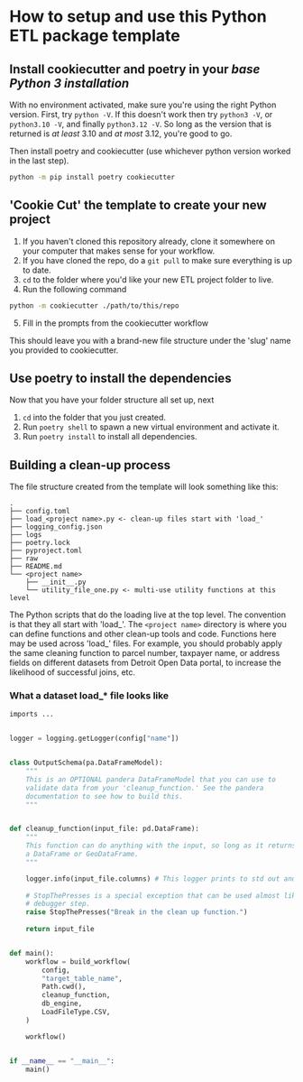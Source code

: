 # How to setup and use this Python ETL package template

## Install cookiecutter and poetry in your *base Python 3 installation*

With no environment activated, make sure you're using the right Python version. First, try `python -V`. If this doesn't work then try `python3 -V`, or `python3.10 -V`, and finally `python3.12 -V`. So long as the version that is returned is *at least* 3.10 and *at most* 3.12, you're good to go.

Then install poetry and cookiecutter (use whichever python version worked in the last step).

```bash
python -m pip install poetry cookiecutter
```

## 'Cookie Cut' the template to create your new project

1. If you haven't cloned this repository already, clone it somewhere on your computer that makes sense for your workflow.
2. If you have cloned the repo, do a `git pull` to make sure everything is up to date.
3. `cd` to the folder where you'd like your new ETL project folder to live.
4. Run the following command
```bash
python -m cookiecutter ./path/to/this/repo
```
5. Fill in the prompts from the cookiecutter workflow

This should leave you with a brand-new file structure under the 'slug' name you provided to cookiecutter.


## Use poetry to install the dependencies

Now that you have your folder structure all set up, next

1. `cd` into the folder that you just created.
2. Run `poetry shell` to spawn a new virtual environment and activate it.
3. Run `poetry install` to install all dependencies.


## Building a clean-up process

The file structure created from the template will look something like this:

```
.
├── config.toml
├── load_<project name>.py <- clean-up files start with 'load_'
├── logging_config.json
├── logs
├── poetry.lock
├── pyproject.toml
├── raw
├── README.md
└── <project name>
    ├── __init__.py
    └── utility_file_one.py <- multi-use utility functions at this level
```

The Python scripts that do the loading live at the top level. The convention is that they all start with 'load_'. The `<project name>` directory is where you can define functions and other clean-up tools and code. Functions here may be used across 'load_' files. For example, you should probably apply the same cleaning function to parcel number, taxpayer name, or address fields on different datasets from Detroit Open Data portal, to increase the likelihood of successful joins, etc.

### What a dataset load_* file looks like

```python
imports ...


logger = logging.getLogger(config["name"])


class OutputSchema(pa.DataFrameModel):
    """
    This is an OPTIONAL pandera DataFrameModel that you can use to 
    validate data from your 'cleanup_function.' See the pandera
    documentation to see how to build this.
    """


def cleanup_function(input_file: pd.DataFrame):
    """
    This function can do anything with the input, so long as it returns
    a DataFrame or GeoDataFrame.
    """

    logger.info(input_file.columns) # This logger prints to std out and to file
    
    # StopThePresses is a special exception that can be used almost like a
    # debugger step.
    raise StopThePresses("Break in the clean up function.")
    
    return input_file


def main():
    workflow = build_workflow(
        config,
        "target_table_name",
        Path.cwd(),
        cleanup_function,
        db_engine,
        LoadFileType.CSV,
    )

    workflow()


if __name__ == "__main__":
    main()
```

